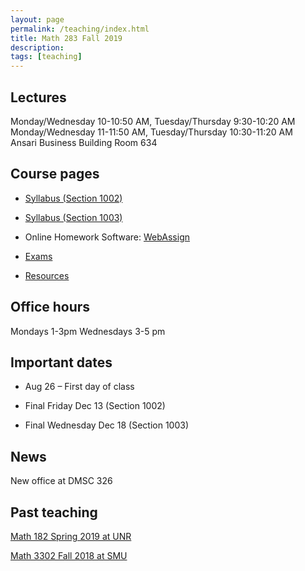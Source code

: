 ```yaml
---
layout: page
permalink: /teaching/index.html
title: Math 283 Fall 2019
description: 
tags: [teaching]
---
```


## Lectures 

Monday/Wednesday 10-10:50 AM, Tuesday/Thursday    9:30-10:20 AM <br /> 
Monday/Wednesday 11-11:50 AM, Tuesday/Thursday   10:30-11:20 AM <br />
Ansari Business Building Room 634

## Course pages

* <a href="https://unr.canvaslms.com/courses/43992"> Syllabus (Section 1002)</a>

* <a href="https://unr.canvaslms.com/courses/43996"> Syllabus (Section 1003)</a>

* Online Homework Software: [WebAssign](https://www.webassign.net/)

* <a href="/teaching/math283f19/exams/index.html">Exams</a>

* <a href="/teaching/math283f19/resources/index.html">Resources</a>


## Office hours 

Mondays 1-3pm
Wednesdays 3-5 pm 

## Important dates

* Aug 26 – First day of class

* Final Friday Dec 13 (Section 1002) 
 
* Final Wednesday Dec 18 (Section 1003) 


## News

New office at DMSC 326

## Past teaching

<a href="/teaching/math182s19/index.html">Math 182 Spring 2019 at UNR</a>

<a href="/teaching/math3302f18/index.html">Math 3302 Fall 2018 at SMU</a>












